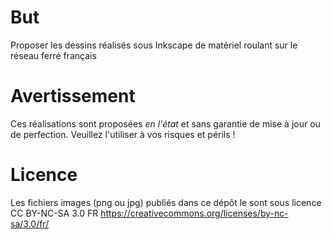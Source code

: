 # But
Proposer les dessins réalisés sous Inkscape de matériel roulant sur le réseau ferré français

# Avertissement
Ces réalisations sont proposées _en l'état_ et sans garantie de mise à jour ou de perfection. Veuillez l'utiliser à vos risques et périls !

# Licence
Les fichiers images (png ou jpg) publiés dans ce dépôt le sont sous licence CC BY-NC-SA 3.0 FR https://creativecommons.org/licenses/by-nc-sa/3.0/fr/
